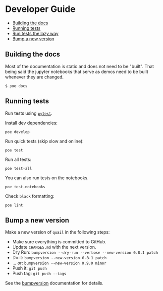 # Developer Guide

- [Building the docs](#building-the-docs)
- [Running tests](#running-tests)
- [Run tests the lazy way](#run-tests-the-lazy-way)
- [Bump a new version](#bump-a-new-version)

## Building the docs

Most of the documentation is static and does not need to be "built". That being said the jupyter notebooks that serve as demos need to be built whenever they are changed.

```
$ poe docs
```

## Running tests

Run tests using [`pytest`](https://docs.pytest.org/en/latest/).

Install dev dependencies:

```
poe develop
```

Run quick tests (skip slow and online):

```
poe test
```

Run all tests:

```
poe test-all
```

You can also run tests on the notebooks.

```
poe test-notebooks
```

Check `black` formatting:

```
poe lint
```

## Bump a new version

Make a new version of `quail` in the following steps:

- Make sure everything is committed to GitHub.
- Update `CHANGES.md` with the next version.
- Dry Run: `bumpversion --dry-run --verbose --new-version 0.8.1 patch`
- Do it: `bumpversion --new-version 0.8.1 patch`
- ... or: `bumpversion --new-version 0.9.0 minor`
- Push it: `git push`
- Push tag: `git push --tags`

See the [bumpversion](https://pypi.org/project/bumpversion/) documentation for details.
